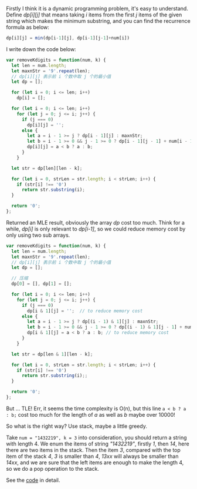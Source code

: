 Firstly I think it is a dynamic programming problem, it's easy to understand. Define *dp[i][j]* that means taking *i* items from the first *j* items of the given string which makes the minimum substring, and you can find the recurrence formula as below:

```javascript
dp[i][j] = min(dp[i-1][j], dp[i-1][j-1]+num[i])
```

I write down the code below:

```javascript
var removeKdigits = function(num, k) {
  let len = num.length;
  let maxnStr = '9'.repeat(len);
  // dp[i][j] 表示前 i 个数中取 j 个的最小值
  let dp = [];

  for (let i = 0; i <= len; i++)
    dp[i] = [];

  for (let i = 0; i <= len; i++)
    for (let j = 0; j <= i; j++) {
      if (j === 0)
        dp[i][j] = '';
      else {
        let a = i - 1 >= j ? dp[i - 1][j] : maxnStr;
        let b = i - 1 >= 0 && j - 1 >= 0 ? dp[i - 1][j - 1] + num[i - 1] : maxnStr;
        dp[i][j] = a < b ? a : b;
      }
    }

  let str = dp[len][len - k];

  for (let i = 0, strLen = str.length; i < strLen; i++) {
    if (str[i] !== '0')
      return str.substring(i);
  }

  return '0';
};
```

Returned an MLE result, obviously the array *dp* cost too much. Think for a while, *dp[i]* is only relevant to *dp[i-1]*, so we could reduce memory cost by only using two sub arrays.

```javascript
var removeKdigits = function(num, k) {
  let len = num.length;
  let maxnStr = '9'.repeat(len);
  // dp[i][j] 表示前 i 个数中取 j 个的最小值
  let dp = [];

  // 压缩
  dp[0] = [], dp[1] = [];

  for (let i = 0; i <= len; i++)
    for (let j = 0; j <= i; j++) {
      if (j === 0)
        dp[i & 1][j] = '';  // to reduce memory cost
      else {
        let a = i - 1 >= j ? dp[(i - 1) & 1][j] : maxnStr;
        let b = i - 1 >= 0 && j - 1 >= 0 ? dp[(i - 1) & 1][j - 1] + num[i - 1] : maxnStr;
        dp[i & 1][j] = a < b ? a : b; // to reduce memory cost
      }
    }

  let str = dp[len & 1][len - k];

  for (let i = 0, strLen = str.length; i < strLen; i++) {
    if (str[i] !== '0')
      return str.substring(i);;
  }

  return '0';
};
```

But ... TLE! Err, it seems the time complexity is O(n), but this line ` a < b ? a : b; ` cost too much for the length of *a* as well as *b* maybe over 10000!

So what is the right way? Use stack, maybe a little greedy.

Take `num = "1432219", k = 3` into consideration, you should return a string with length 4. We enum the items of string *"1432219"*, firstly *1*, then *14*, here there are two items in the stack. Then the item *3*, compared with the top item of the stack *4*, *3* is smaller than *4*, *13xx* will always be smaller than *14xx*, and we are sure that the left items are enough to make the length 4, so we do a pop operation to the stack. 

See the [code](https://github.com/hanzichi/leetcode/blob/master/Algorithms/Remove%20K%20Digits/remove-k-digits.js) in detail.

